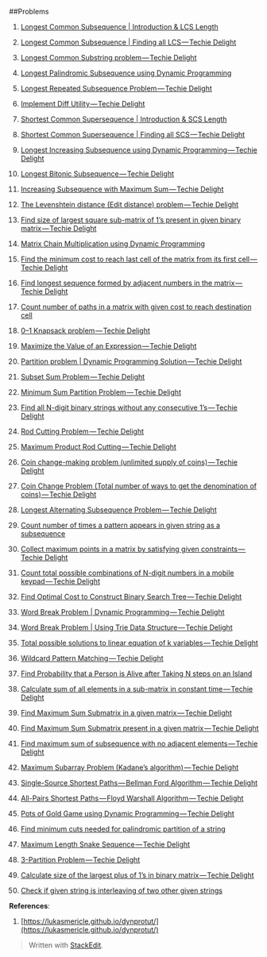 
##Problems  


1.  [Longest Common Subsequence | Introduction & LCS Length](http://www.techiedelight.com/longest-common-subsequence/)
    
2.  [Longest Common Subsequence | Finding all LCS — Techie Delight](http://www.techiedelight.com/longest-common-subsequence-finding-lcs/)
    
3.  [Longest Common Substring problem — Techie Delight](http://www.techiedelight.com/longest-common-substring-problem/)
    
4.  [Longest Palindromic Subsequence using Dynamic Programming](http://www.techiedelight.com/longest-palindromic-subsequence-using-dynamic-programming/)
    
5.  [Longest Repeated Subsequence Problem — Techie Delight](http://www.techiedelight.com/longest-repeated-subsequence-problem/)
    
6.  [Implement Diff Utility — Techie Delight](http://www.techiedelight.com/implement-diff-utility/)
    
7.  [Shortest Common Supersequence | Introduction & SCS Length](http://www.techiedelight.com/shortest-common-supersequence-introduction-scs-length/)
    
8.  [Shortest Common Supersequence | Finding all SCS — Techie Delight](http://www.techiedelight.com/shortest-common-supersequence-finding-scs/)
    
9.  [Longest Increasing Subsequence using Dynamic Programming — Techie Delight](http://www.techiedelight.com/longest-increasing-subsequence-using-dynamic-programming/)
    
10.  [Longest Bitonic Subsequence — Techie Delight](http://www.techiedelight.com/longest-bitonic-subsequence/)
    
11.  [Increasing Subsequence with Maximum Sum — Techie Delight](http://www.techiedelight.com/increasing-subsequence-with-maximum-sum/)
    
12.  [The Levenshtein distance (Edit distance) problem — Techie Delight](http://www.techiedelight.com/levenshtein-distance-edit-distance-problem/)
    
13.  [Find size of largest square sub-matrix of 1’s present in given binary matrix — Techie Delight](http://www.techiedelight.com/find-size-largest-square-sub-matrix-1s-present-given-binary-matrix/)
    
14.  [Matrix Chain Multiplication using Dynamic Programming](http://www.techiedelight.com/matrix-chain-multiplication/)
    
15.  [Find the minimum cost to reach last cell of the matrix from its first cell — Techie Delight](http://www.techiedelight.com/find-minimum-cost-reach-last-cell-matrix-first-cell/)
    
16.  [Find longest sequence formed by adjacent numbers in the matrix — Techie Delight](http://www.techiedelight.com/find-longest-sequence-formed-adjacent-numbers-matrix/)
    
17.  [Count number of paths in a matrix with given cost to reach destination cell](http://www.techiedelight.com/counting-paths-on-grid-to-reach-destination-cell/)
    
18.  [0–1 Knapsack problem — Techie Delight](http://www.techiedelight.com/0-1-knapsack-problem/)
    
19.  [Maximize the Value of an Expression — Techie Delight](http://www.techiedelight.com/maximize-value-of-the-expression/)
    
20.  [Partition problem | Dynamic Programming Solution — Techie Delight](http://www.techiedelight.com/partition-problem/)
    
21.  [Subset Sum Problem — Techie Delight](http://www.techiedelight.com/subset-sum-problem/)
    
22.  [Minimum Sum Partition Problem — Techie Delight](http://www.techiedelight.com/minimum-sum-partition-problem/)
    
23.  [Find all N-digit binary strings without any consecutive 1’s — Techie Delight](http://www.techiedelight.com/find-n-digit-binary-strings-without-consecutive-1s/)
    
24.  [Rod Cutting Problem — Techie Delight](http://www.techiedelight.com/rot-cutting/)
    
25.  [Maximum Product Rod Cutting — Techie Delight](http://www.techiedelight.com/maximum-product-rod-cutting/)
    
26.  [Coin change-making problem (unlimited supply of coins) — Techie Delight](http://www.techiedelight.com/coin-change-making-problem-unlimited-supply-coins/)
    
27.  [Coin Change Problem (Total number of ways to get the denomination of coins) — Techie Delight](http://www.techiedelight.com/coin-change-problem-find-total-number-ways-get-denomination-coins/)
    
28.  [Longest Alternating Subsequence Problem — Techie Delight](http://www.techiedelight.com/longest-alternating-subsequence/)
    
29.  [Count number of times a pattern appears in given string as a subsequence](http://www.techiedelight.com/count-number-times-pattern-appears-given-string-subsequence/)
    
30.  [Collect maximum points in a matrix by satisfying given constraints — Techie Delight](http://www.techiedelight.com/collect-maximum-points-matrix-satisfying-given-constraints/)
    
31.  [Count total possible combinations of N-digit numbers in a mobile keypad — Techie Delight](http://www.techiedelight.com/count-total-possible-combinations-n-digit-numbers-mobile-keypad/)
    
32.  [Find Optimal Cost to Construct Binary Search Tree — Techie Delight](http://www.techiedelight.com/find-optimal-cost-to-construct-binary-search-tree/)
    
33.  [Word Break Problem | Dynamic Programming — Techie Delight](http://www.techiedelight.com/word-break-problem/)
    
34.  [Word Break Problem | Using Trie Data Structure — Techie Delight](http://www.techiedelight.com/word-break-problem-using-trie/)
    
35.  [Total possible solutions to linear equation of k variables — Techie Delight](http://www.techiedelight.com/total-possible-solutions-linear-equation-k-variables/)
    
36.  [Wildcard Pattern Matching — Techie Delight](http://www.techiedelight.com/wildcard-pattern-matching/)
    
37.  [Find Probability that a Person is Alive after Taking N steps on an Island](http://www.techiedelight.com/probability-alive-after-taking-n-steps-island/)
    
38.  [Calculate sum of all elements in a sub-matrix in constant time — Techie Delight](http://www.techiedelight.com/calculate-sum-elements-sub-matrix-constant-time/)
    
39.  [Find Maximum Sum Submatrix in a given matrix — Techie Delight](http://www.techiedelight.com/find-maximum-sum-submatrix-in-given-matrix/)
    
40.  [Find Maximum Sum Submatrix present in a given matrix — Techie Delight](http://www.techiedelight.com/find-maximum-sum-submatrix-present-given-matrix/)
    
41.  [Find maximum sum of subsequence with no adjacent elements — Techie Delight](http://www.techiedelight.com/maximum-sum-of-subsequence-with-no-adjacent-elements)
    
42.  [Maximum Subarray Problem (Kadane’s algorithm) — Techie Delight](http://www.techiedelight.com/maximum-subarray-problem-kadanes-algorithm/)
    
43.  [Single-Source Shortest Paths — Bellman Ford Algorithm — Techie Delight](http://www.techiedelight.com/single-source-shortest-paths-bellman-ford-algorithm/)
    
44.  [All-Pairs Shortest Paths — Floyd Warshall Algorithm — Techie Delight](http://www.techiedelight.com/pairs-shortest-paths-floyd-warshall-algorithm/)
    
45.  [Pots of Gold Game using Dynamic Programming — Techie Delight](http://www.techiedelight.com/pots-gold-game-dynamic-programming/)
    
46.  [Find minimum cuts needed for palindromic partition of a string](http://www.techiedelight.com/find-minimum-cuts-needed-palindromic-partition-string/)
    
47.  [Maximum Length Snake Sequence — Techie Delight](http://www.techiedelight.com/maximum-length-snake-sequence/)
    
48.  [3-Partition Problem — Techie Delight](http://www.techiedelight.com/3-partition-problem/)
    
49.  [Calculate size of the largest plus of 1’s in binary matrix — Techie Delight](http://www.techiedelight.com/calculate-size-largest-plus-1s-binary-matrix/)
    
50.  [Check if given string is interleaving of two other given strings](http://www.techiedelight.com/check-string-interleaving-two-given-strings/)

**References**:

1. [https://lukasmericle.github.io/dynprotut/](https://lukasmericle.github.io/dynprotut/)  
  
  
> Written with [StackEdit](https://stackedit.io/).
<!--stackedit_data:
eyJoaXN0b3J5IjpbMjA1MzU0MzYwNl19
-->